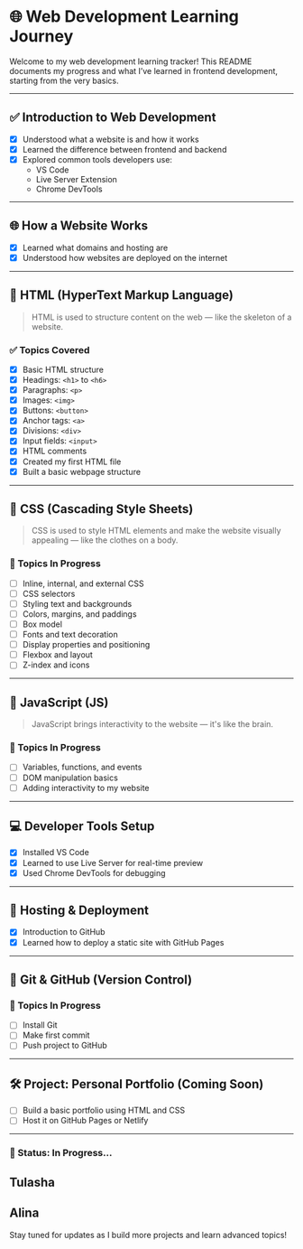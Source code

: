# 🌐 Web Development Learning Journey

Welcome to my web development learning tracker! This README documents my progress and what I’ve learned in frontend development, starting from the very basics.

---

## ✅ Introduction to Web Development

- [x] Understood what a website is and how it works
- [x] Learned the difference between frontend and backend
- [x] Explored common tools developers use:
  - VS Code
  - Live Server Extension
  - Chrome DevTools

---

## 🌐 How a Website Works

- [x] Learned what domains and hosting are
- [x] Understood how websites are deployed on the internet

---

## 🧱 HTML (HyperText Markup Language)

> HTML is used to structure content on the web — like the skeleton of a website.

### ✅ Topics Covered

- [x] Basic HTML structure
- [x] Headings: `<h1>` to `<h6>`
- [x] Paragraphs: `<p>`
- [x] Images: `<img>`
- [x] Buttons: `<button>`
- [x] Anchor tags: `<a>`
- [x] Divisions: `<div>`
- [x] Input fields: `<input>`
- [x] HTML comments
- [x] Created my first HTML file
- [x] Built a basic webpage structure

---

## 🎨 CSS (Cascading Style Sheets)

> CSS is used to style HTML elements and make the website visually appealing — like the clothes on a body.

### 🔄 Topics In Progress

- [ ] Inline, internal, and external CSS
- [ ] CSS selectors
- [ ] Styling text and backgrounds
- [ ] Colors, margins, and paddings
- [ ] Box model
- [ ] Fonts and text decoration
- [ ] Display properties and positioning
- [ ] Flexbox and layout
- [ ] Z-index and icons

---

## 🧠 JavaScript (JS)

> JavaScript brings interactivity to the website — it's like the brain.

### 🔄 Topics In Progress

- [ ] Variables, functions, and events
- [ ] DOM manipulation basics
- [ ] Adding interactivity to my website

---

## 💻 Developer Tools Setup

- [x] Installed VS Code
- [x] Learned to use Live Server for real-time preview
- [x] Used Chrome DevTools for debugging

---

## 🚀 Hosting & Deployment

- [x] Introduction to GitHub
- [x] Learned how to deploy a static site with GitHub Pages

---

## 📁 Git & GitHub (Version Control)

### 🔄 Topics In Progress

- [ ] Install Git
- [ ] Make first commit
- [ ] Push project to GitHub

---

## 🛠️ Project: Personal Portfolio (Coming Soon)

- [ ] Build a basic portfolio using HTML and CSS
- [ ] Host it on GitHub Pages or Netlify

---

### 🚧 Status: In Progress...
##  Tulasha
##  Alina
Stay tuned for updates as I build more projects and learn advanced topics!

